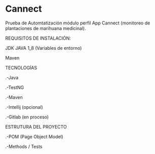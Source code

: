 # Cannect
Prueba de Automtatización módulo perfil App Cannect (monitoreo de plantaciones de marihuana medicinal).

REQUISITOS DE INSTALACIÓN:

JDK JAVA 1_8 (Variables de entorno)

Maven



TECNOLOGÍAS

.-Java

.-TestNG

.-Maven

.-Intellij (opcional)

.-Gitlab (en proceso)


ESTRUTURA DEL PROYECTO

.-POM (Page Object Model)

.-Methods / Tests
